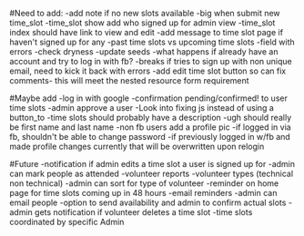 #Need to add:
  -add note if no new slots available
  -big when submit new time_slot
  -time_slot show add who signed up for admin view
  -time_slot index should have link to view and edit
  -add message to time slot page if haven't signed up for any
  -past time slots vs upcoming time slots
  -field with errors
  -check dryness
  -update seeds
  -what happens if already have an account and try to log in with fb?
  -breaks if tries to sign up with non unique email, need to kick it back with errors
  -add edit time slot button so can fix comments- this will meet the nested resource form requirement


#Maybe add
  -log in with google
  -confirmation pending/confirmed! to user time slots
  -admin approve a user
  -Look into fixing js instead of using a button_to
  -time slots should probably have a description
  -ugh should really be first name and last name
  -non fb users add a profile pic
  -if logged in via fb, shouldn't be able to change password
  -if previously logged in w/fb and made profile changes currently that will be overwritten upon relogin

#Future
  -notification if admin edits a time slot a user is signed up for
  -admin can mark people as attended
  -volunteer reports
  -volunteer types (technical non technical)
  -admin can sort for type of volunteer
  -reminder on home page for time slots coming up in 48 hours
  -email reminders
  -admin can email people
  -option to send availability and admin to confirm actual slots
  -admin gets notification if volunteer deletes a time slot
  -time slots coordinated by specific Admin
